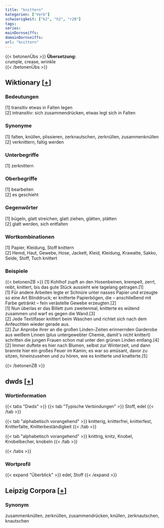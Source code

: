 ```yaml
---
title: "knittern"
kategorien: ["Verb"]
schwierigkeit: ["k2", "h2", "r20"]
tags:
series:
mainDornseiffs:
domainDornseiffs:
url: "knittern"
---
```


{{< betonenÜbs >}}
**Übersetzung:**  
crumple, crease, wrinkle  
{{< /betonenÜbs >}}

## Wiktionary [[+](https://de.wiktionary.org/wiki/knittern)]

### Bedeutungen
[1] transitiv etwas in Falten legen  
[2] intransitiv: sich zusammendrücken, etwas legt sich in Falten  

### Synonyme
[1] falten, knüllen, plissieren, zerknautschen, zerknüllen, zusammenknüllen  
[2] verknittern, faltig werden  

### Unterbegriffe
[1] zerknittern  

### Oberbegriffe
[1] bearbeiten  
[2] es geschieht  

### Gegenwörter
[1] bügeln, glatt streichen, glatt ziehen, glätten, plätten  
[2] glatt werden, sich entfalten  

### Wortkombinationen
[1] Papier, Kleidung, Stoff knittern  
[2] Hemd, Haut, Gewebe, Hose, Jackett, Kleid, Kleidung, Krawatte, Sakko, Seide, Stoff, Tuch knittert  

### Beispiele
{{< betonenZB >}}
[1] Kohlhof zupft an den Hosenbeinen, krempelt, zerrt, reibt, knittert, bis das gute Stück aussieht wie tagelang getragen.[1]  
[1] Für andere Arbeiten legte er Schnüre unter nasses Papier und erzeugte so eine Art Blinddruck; er knitterte Papierbögen, die – anschließend mit Farbe getränkt – fein verästelte Gewebe erzeugten.[2]  
[1] Nun überlas er das Billett zum zweitenmal, knitterte es wütend zusammen und warf es gegen die Wand.[3]  
[2] Jede Textilfaser knittert beim Waschen und richtet sich nach dem Anfeuchten wieder gerade aus.  
[2] Zur Anprobe ihrer an die großen Linden-Zeiten erinnernden Garderobe aus weißem Linnen (plus untergewebter Chemie, damit's nicht knittert) schritten die jungen Frauen schon mal unter den grünen Linden entlang.[4]  
[2] Immer duftete es hier nach Blumen, selbst zur Winterzeit, und dann brannte hier ein großes Feuer im Kamin; es war so amüsant, davor zu sitzen, hineinzusehen und zu hören, wie es knitterte und knatterte.[5]  

{{< /betonenZB >}}


## dwds [[+](https://www.dwds.de/wb/knittern)]

### Wortinformation
{{< tabs "Dwds" >}}
{{< tab "Typische Verbindungen" >}}
Stoff, edel
{{< /tab >}}

{{< tab "alphabetisch vorangehend" >}}
knitterig, knitterfrei, knitterfest, Knitterfalte, Knitterbeständigkeit
{{< /tab >}}

{{< tab "alphabetisch vorangehend" >}}
knittrig, knitz, Knobel, Knobelbecher, knobeln
{{< /tab >}}

{{< /tabs >}}

### Wortprofil
{{< expand "Überblick" >}} edel, Stoff {{< /expand >}}

## Leipzig Corpora [[+](https://corpora.uni-leipzig.de/en/res?word=knittern&corpusId=deu_newscrawl-public_2018)]


### Synonym
zusammenknüllen, zerknüllen, zusammendrücken, knüllen, zerknautschen, knautschen

